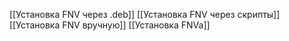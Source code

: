 [[Установка FNV через .deb]]
[[Установка FNV через скрипты]]
[[Установка FNV вручную]]
[[Установка FNVa]]